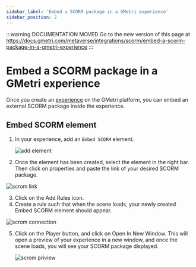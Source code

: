 ```yaml
---
sidebar_label: 'Embed a SCORM package in a GMetri experience'
sidebar_position: 2
---
```



<head>
  <link rel="canonical" href="https://docs.gmetri.com/metaverse/integrations/scorm/embed-a-scorm-package-in-a-gmetri-experience" />
</head>

:::warning DOCUMENTATION MOVED
Go to the new version of this page at https://docs.gmetri.com/metaverse/integrations/scorm/embed-a-scorm-package-in-a-gmetri-experience
:::

# Embed a SCORM package in a GMetri experience

Once you create an [experience](https://docs.gmetri.com/Features/Create/experiences/) on the GMetri platform, you can embed an external SCORM package inside the experience.

## Embed SCORM element

1. In your experience, add an `Embed SCORM` element.
   
   ![add element](https://s.vrgmetri.com/image/w_600,q_90/gb-web/portal-docs/assets/img/screenshots/add-embed-scorm.png)

2. Once the element has been created, select the element in the right bar. Then click on properties and paste the link of your desired SCORM package.

 ![scrom link](https://s.vrgmetri.com/image/w_298,h_300,q_90/gb-web/portal-docs/assets/img/screenshots/scorm-link.png)

3. Click on the Add Rules icon.
4. Create a rule such that when the scene loads, your newly created Embed SCORM element should appear.

![scrom connection](https://s.vrgmetri.com/image/w_1120,h_162,q_90/gb-web/portal-docs/assets/img/screenshots/embed-scorm-connection.png)

5. Click on the Player button, and click on Open In New Window. This will open a preview of your 
   experience in a new window, and once the scene loads, you will see your SCORM package displayed.
   
   ![scrom priview](https://s.vrgmetri.com/image/w_1917,h_961,q_90/gb-web/portal-docs/assets/img/screenshots/scorm-in-preview.png)





